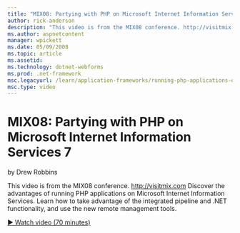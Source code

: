 ```yaml
---
title: "MIX08: Partying with PHP on Microsoft Internet Information Services 7 | Microsoft Docs"
author: rick-anderson
description: "This video is from the MIX08 conference. http://visitmix.com Discover the advantages of running PHP applications on Microsoft Internet Information Services...."
ms.author: aspnetcontent
manager: wpickett
ms.date: 05/09/2008
ms.topic: article
ms.assetid: 
ms.technology: dotnet-webforms
ms.prod: .net-framework
msc.legacyurl: /learn/application-frameworks/running-php-applications-on-iis/mix08-partying-with-php-on-microsoft-internet-information-services-7-and-above
msc.type: video
---
```

MIX08: Partying with PHP on Microsoft Internet Information Services 7
====================
by Drew Robbins

This video is from the MIX08 conference. http://visitmix.com Discover the advantages of running PHP applications on Microsoft Internet Information Services. Learn how to take advantage of the integrated pipeline and .NET functionality, and use the new remote management tools.

[&#9654; Watch video (70 minutes)](https://channel9.msdn.com/Blogs/ASP-NET-Site-Videos/mix08-partying-with-php-on-microsoft-internet-information-services-7-and-above)